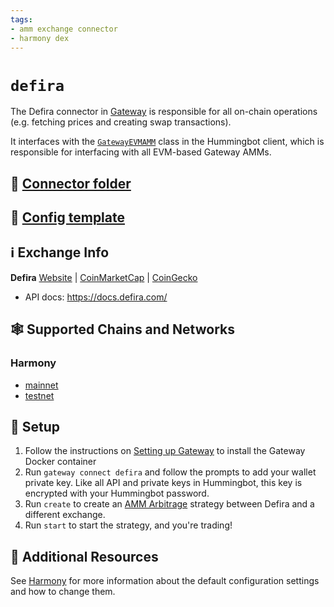```yaml
---
tags:
- amm exchange connector
- harmony dex
---
```


# `defira`

The Defira connector in [Gateway](/gateway) is responsible for all on-chain operations (e.g. fetching prices and creating swap transactions).

It interfaces with the [`GatewayEVMAMM`](https://github.com/hummingbot/hummingbot/blob/master/hummingbot/connector/gateway_EVM_AMM.py) class in the Hummingbot client, which is responsible for interfacing with all EVM-based Gateway AMMs.

## 📁 [Connector folder](https://github.com/hummingbot/hummingbot/tree/master/gateway/src/connectors/defira)

## 📁 [Config template](https://github.com/hummingbot/hummingbot/blob/master/gateway/src/templates/defira.yml)

## ℹ️ Exchange Info

**Defira**
[Website](https://defira.com/) | [CoinMarketCap](https://coinmarketcap.com/currencies/defira/) | [CoinGecko](https://www.coingecko.com/en/coins/fira)

* API docs: <https://docs.defira.com/>

## 🕸️ Supported Chains and Networks

### Harmony

* [mainnet](/gateway/chains/harmony)
* [testnet](/gateway/chains/harmony)

## 🔑 Setup

1. Follow the instructions on [Setting up Gateway](/gateway/setup) to install the Gateway Docker container
2. Run `gateway connect defira` and follow the prompts to add your wallet private key. Like all API and private keys in Hummingbot, this key is encrypted with your Hummingbot password.
3. Run `create` to create an [AMM Arbitrage](/strategies/amm-arbitrage/) strategy between Defira and a different exchange.
4. Run `start` to start the strategy, and you're trading!

## 📘 Additional Resources

See [Harmony](/gateway/chains/ethereum/#harmony) for more information about the default configuration settings and how to change them.
